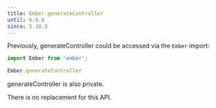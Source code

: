 ```yaml
---
title: Ember.generateController
until: 6.0.0
since: 5.10.0
---
```



Previously, generateController could be accessed via the `Ember` import:
```js
import Ember from 'ember';

Ember.generateController

```
generateController is also private.

There is no replacement for this API.
